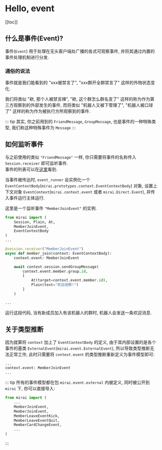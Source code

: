 # Hello, event

[[toc]]

## 什么是事件(Event)?
事件(`Event`) 用于处理在无头客户端处广播的各式可观察事件, 并将其通过内置的事件处理机制进行分发.

### 通俗的说法
事件就是我们能看到的 "xxx被禁言了", "xxx群开全群禁言了" 这样的外物状态变化.

我们将类似 "欸, 那个人被禁言辣", "欸, 这个群怎么群名变了" 这样的称为作为第三方观察到的外部发生的事件,
而将类似 "机器人又被下管理了", "机器人被口球了" 这样的称为作为被执行方所观察到的事件.

::: tip
其实, 你之前用到的 `FriendMessage`, `GroupMessage`,
也是事件的一种特殊类型, 我们称这种特殊事件为 `Message`
:::

## 如何监听事件
与之前使用的类似 `"FriendMessage"` 一样, 你只需要将事件的名称传入 `Session.receiver` 即可监听事件.  
事件的列表可以在[这里](https://github.com/mamoe/mirai/blob/master/mirai-api-http/EventType_CH.md)看到.

当事件被传达时, `event_runner` 会实例化一个 `EventContextBody`(`mirai.prototypes.context.EventContextBody`)
对象, 设置上下文对象 `EventContext`(`mirai.context.event` 或者 `mirai.Direct.Event`), 
并传入事件运行主体运行.

这里是一个监听事件 `"MemberJoinEvent"` 的实例.
``` python
from mirai import (
    Session, Plain, At,
    MemberJoinEvent,
    EventContextBody
)
...

@session.receiver("MemberJoinEvent")
async def member_join(context: EventContextBody):
    context.event: MemberJoinEvent

    await context.session.sendGroupMessage(
        context.event.member.group.id,
        [
            At(target=context.event.member.id),
            Plain(text="欢迎进群!")
        ]
    )

...
```

运行这段代码, 当有新成员加入有该机器人的群时, 机器人会发送一条欢迎消息.

## 关于类型推断
因为就算将 `context` 加上了 `EventContextBody` 的定义,
由于其内部设置的是各个事件的基类 `ExternalEvent`(`mirai.event.ExternalEvent`),
所以导致类型推断无法正常工作, 此时只需要将 `context.event` 的类型推断重新定义为事件模型即可:

``` python
...
context.event: MemberJoinEvent
...
```

::: tip
所有的事件模型都在包 `mirai.event.external` 内被定义, 同时被公开到 `mirai` 下, 你可以直接导入:

``` python
from mirai import (
    ...
    MemberJoinEvent,
    MemberJoinEvent,
    MemberLeaveEventKick,
    MemberLeaveEventQuit,
    MemberCardChangeEvent,
    ... 
)
```
:::